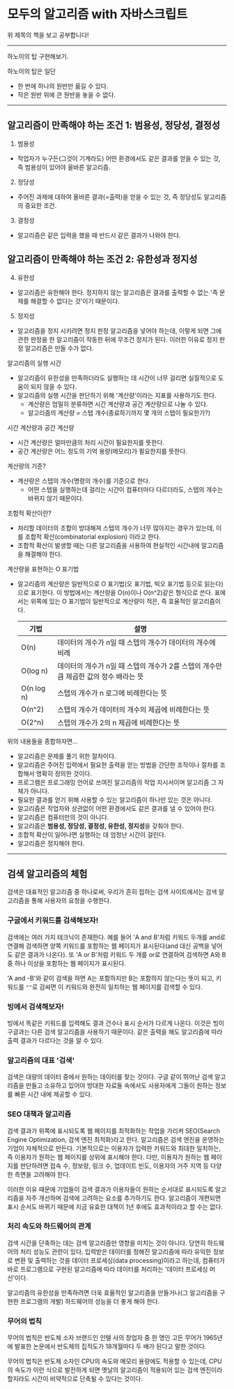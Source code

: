 # 모두의 알고리즘 with 자바스크립트

위 제목의 책을 보고 공부합니다!

---

하노이의 탑 구현해보기. 

하노이의 탑은 일단
  - 한 번에 하나의 원반만 옮길 수 있다.
  - 작은 원반 위에 큰 원반을 놓을 수 없다.


---

## 알고리즘이 만족해야 하는 조건 1: 범용성, 정당성, 결정성 

1. 범용성 
  - 작업자가 누구든(그것이 기계라도) 어떤 환경에서도 같은 결과를 얻을 수 있는 것, 즉 범용성이 있어야 올바른 알고리즘.

2. 정당성 
  - 주어진 과제에 대하여 올바른 결과(=출력)을 얻을 수 있는 것, 즉 정당성도 알고리즘의 중요한 조건.

3. 결정성 
  - 알고리즘은 같은 입력을 했을 때 반드시 같은 결과가 나와야 한다. 


## 알고리즘이 만족해야 하는 조건 2: 유한성과 정지성 

4. 유한성 
  - 알고리즘은 유한해야 한다. 정지하지 않는 알고리즘은 결과를 출력할 수 없는 '즉 문제를 해결할 수 없다는 것'이기 때문이다.

5. 정지성 
  - 알고리즘을 정지 시키려면 정지 판정 알고리즘을 넣어야 하는데, 이렇게 되면 그에 관한 판정을 한 알고리즘이 작동한 뒤에 무조건 정지가 된다. 이러한 이유로 정지 판정 알고리즘은 만들 수가 없다. 

알고리즘의 실행 시간
  - 알고리즘이 유한성을 만족하더라도 실행하는 데 시간이 너무 걸리면 실질적으로 도움이 되지 않을 수 있다.
  - 알고리즘의 실행 시간을 판단하기 위해 '계산량'이라는 지표를 사용하기도 한다.
    - 계산량은 엄밀히 분류하면 시간 계산량과 공간 계산량으로 나눌 수 있다.
    - 알고리즘의 계산량 = 스텝 개수(종료하기까지 몇 개의 스텝이 필요한가?)

시간 계산량과 공간 계산량 
  - 시간 계산량은 얼마만큼의 처리 시간이 필요한지를 뜻한다. 
  - 공간 계산량은 어느 정도의 기억 용량(메모리)가 필요한지를 뜻한다. 

계산량의 기준?
  - 계샨량은 스텝의 개수(명령의 개수)를 기준으로 한다. 
    - 어떤 스텝을 실행하는데 걸리는 시간이 컴퓨터마다 다르더라도, 스텝의 개수는 바뀌지 않기 때문이다.

조합적 확산이란?
  - 처리할 데이터의 조합이 방대해져 스텝의 개수가 너무 많아지는 경우가 있는데, 이를 조합적 확산(combinatorial explosion) 이라고 한다. 
  - 조합적 확산이 발생할 때는 다른 알고리즘을 사용하여 현실적인 시간내에 알고리즘을 해결해야 한다. 

계산량을 표현하는 O 표기법 
  - 알고리즘의 계산량은 일반적으로 O 표기법(오 표기법, 빅오 표기법 등으로 읽는다)으로 표기한다. 이 방법에서는 계산량을 O(n)이나 O(n^2)같은 형식으로 쓴다. 표에서는 위쪽에 있는 O 표기법이 일반적으로 계산량이 적은, 즉 효율적인 알고리즘이다.

    | 기법 | 설명 |
    | ----------- | ----------- |
    | O(n) | 데이터의 개수가 n일 때 스텝의 개수가 데이터의 개수에 비례 |
    | O(log n) | 데이터의 개수가 n일 때 스텝의 개수가 2를 스텝의 개수만큼 제곱한 값의 정수 배라는 뜻 |
    | O(n log n) | 스텝의 개수가 n 로그에 비례한다는 뜻 |
    | O(n^2) | 스텝의 개수가 데이터의 개수의 제곱에 비례한다는 뜻 |
    | O(2^n) | 스텝의 개수가 2의 n 제곱에 비례한다는 뜻 |

위의 내용들을 종합하자면...
  - 알고리즘은 문제를 풀기 위한 절차이다. 
  - 알고리즘은 주어진 입력에서 필요한 출력을 얻는 방법을 간단한 조작이나 절차를 조합해서 명확히 정의한 것이다. 
  - 프로그램은 프로그래밍 언어로 쓰여진 알고리즘의 작업 지시서이며 알고리즘 그 자체가 아니다. 
  - 필요한 결과를 얻기 위해 사용할 수 있는 알고리즘이 하나만 있는 것은 아니다. 
  - 알고리즘은 작업자와 상관없이 어떤 환경에서도 같은 결과를 낼 수 있어야 한다. 
  - 알고리즘은 컴퓨터만의 것이 아니다. 
  - 알고리즘은 **범용성, 정당성, 결정성, 유한성, 정지성**을 갖춰야 한다. 
  - 조합적 확산이 일어나면 실행하는 데 엄청난 시간이 걸린다. 
  - 알고리즘은 정지해야 한다. 


---

## 검색 알고리즘의 체험 

검색은 대표적인 알고리즘 중 하나로써, 우리가 흔히 접하는 검색 사이트에서는 검색 알고리즘을 통해 사용자의 요청을 수행한다. 

### 구글에서 키워드를 검색해보자!

검색에는 여러 가지 테크닉이 존재한다. 예를 들어 'A and B'처럼 키워드 두개를 and로 연결해 검색하면 양쪽 키워드를 포함하는 웹 페이지가 표시된다(and 대신 공백을 넣어도 같은 결과가 나온다). 또 'A or B'처럼 키워드 두 개를 or로 연결하여 검색하면 A와 B 중 하나 이상을 포함하는 웹 페이지가 표시된다.

'A and -B'와 같이 검색을 하면 A는 포함하지만 B는 포함하지 않는다는 뜻이 되고, 키워드를 `""`로 감싸면 이 키워드와 완전히 일치하는 웹 페이지를 검색할 수 있다. 

### 빙에서 검색해보자!

빙에서 똑같은 키워드를 입력해도 결과 건수나 표시 순서가 다르게 나온다. 이것은 빙이 구글과는 다른 검색 알고리즘을 사용하기 때문이다. 같은 출력을 해도 알고리즘에 따라 출력 결과가 다르다는 것을 알 수 있다.

### 알고리즘의 대표 '검색'

검색은 대량의 데이터 중에서 원하는 데이터를 찾는 것이다. 구글 같이 뛰어난 검색 알고리즘을 만들고 소유하고 있어야 방대한 자료들 속에서도 사용자에게 그들이 원하는 정보를 빠른 시간 내에 제공할 수 있다.

### SEO 대책과 알고리즘 

검색 결과가 위쪽에 표시되도록 웹 페이지를 최적화하는 작업을 가리켜 SEO(Search Engine Optimization, 검색 엔진 최적화)라고 한다. 알고리즘은 검색 엔진을 운영하는 기업이 자체적으로 만든다. 기본적으로는 이용자가 입력한 키워드와 최대한 일치하는, 즉 이용자가 원하는 웹 페이지를 상위에 표시해야 한다. 다만, 이용자가 원하는 웹 페이지를 판단하려면 접속 수, 정보량, 링크 수, 업데이트 빈도, 이용자의 거주 지역 등 다양한 측면을 고려해야 한다. 

이러한 이유 때문에 기업들이 검색 결과가 이용자들이 원하는 순서대로 표시되도록 알고리즘을 자주 개선하며 검색에 고려하는 요소를 추가하기도 한다. 알고리즘이 개편되면 표시 순서도 바뀌기 때문에 지금 유효한 대책이 1년 후에도 효과적이라고 할 수는 없다. 

### 처리 속도와 하드웨어의 관계 

검색 시간을 단축하는 데는 검색 알고리즘만 영향을 미치는 것이 아니다. 당연히 하드웨어의 처리 성능도 관련이 있다. 입력받은 데이터를 정해진 알고리즘에 따라 유익한 정보로 변환 및 출력하는 것을 데이터 프로세싱(data processing)이라고 하는데, 컴퓨터가 바로 프로그램으로 구현된 알고리즘에 따라 데이터를 처리하는 '데이터 프로세싱 머신'이다. 

알고리즘의 유한성을 만족하려면 더욱 효율적인 알고리즘을 만들거나(그 알고리즘을 구현한 프로그램의 개발) 하드웨어의 성능을 더 좋게 해야 한다.

### 무어의 법칙 

무어의 법칙은 반도체 소자 브랜드인 인텔 사의 창업자 중 한 명인 고든 무어가 1965년에 발표한 논문에서 반도체의 집적도가 18개월마다 두 배가 된다고 말한 것이다.

무어의 법칙은 반도체 소자인 CPU의 속도와 메모리 용량에도 적용할 수 있는데, CPU의 속도가 이런 식으로 발전하게 되면 옛날의 알고리즘이 적용되어 있는 검색 엔진이라 할지라도 시간이 비약적으로 단축될 수 있다는 것이다.

